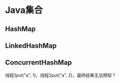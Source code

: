 # Java集合

## HashMap



## LinkedHashMap



## ConcurrentHashMap

线程1put("a", 1)，线程2put("a", 2)，最终结果无法预知？
